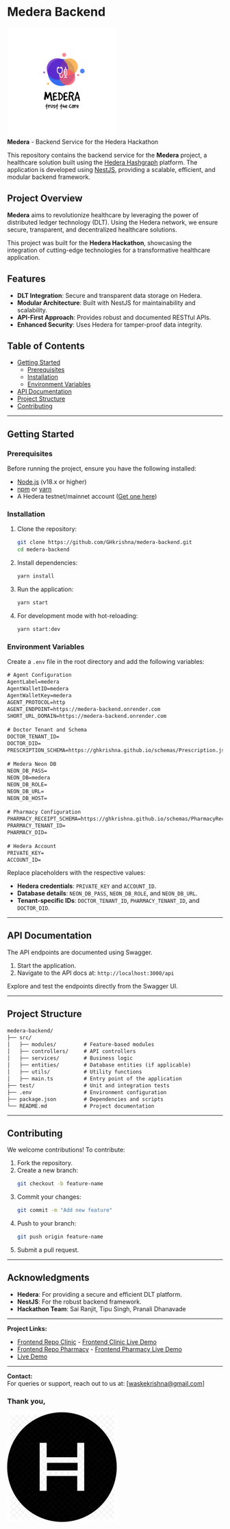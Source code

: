 # Medera Backend

![Medera Logo](./public/medera.png)  
**Medera** - Backend Service for the Hedera Hackathon

This repository contains the backend service for the **Medera** project, a healthcare solution built using the [Hedera Hashgraph](https://hedera.com/) platform. The application is developed using [NestJS](https://nestjs.com/), providing a scalable, efficient, and modular backend framework.

## Project Overview
**Medera** aims to revolutionize healthcare by leveraging the power of distributed ledger technology (DLT). Using the Hedera network, we ensure secure, transparent, and decentralized healthcare solutions.

This project was built for the **Hedera Hackathon**, showcasing the integration of cutting-edge technologies for a transformative healthcare application.

## Features
- **DLT Integration**: Secure and transparent data storage on Hedera.
- **Modular Architecture**: Built with NestJS for maintainability and scalability.
- **API-First Approach**: Provides robust and documented RESTful APIs.
- **Enhanced Security**: Uses Hedera for tamper-proof data integrity.

## Table of Contents
- [Getting Started](#getting-started)
  - [Prerequisites](#prerequisites)
  - [Installation](#installation)
  - [Environment Variables](#environment-variables)
- [API Documentation](#api-documentation)
- [Project Structure](#project-structure)
- [Contributing](#contributing)

---

## Getting Started

### Prerequisites
Before running the project, ensure you have the following installed:

- [Node.js](https://nodejs.org/) (v18.x or higher)
- [npm](https://www.npmjs.com/) or [yarn](https://yarnpkg.com/)
- A Hedera testnet/mainnet account ([Get one here](https://portal.hedera.com/))

### Installation

1. Clone the repository:
   ```bash
   git clone https://github.com/GHkrishna/medera-backend.git
   cd medera-backend
   ```

2. Install dependencies:
   ```bash
   yarn install
   ```

3. Run the application:
   ```bash
   yarn start
   ```

4. For development mode with hot-reloading:
   ```bash
   yarn start:dev
   ```

### Environment Variables
Create a `.env` file in the root directory and add the following variables:

```env
# Agent Configuration
AgentLabel=medera
AgentWalletID=medera
AgentWalletKey=medera
AGENT_PROTOCOL=http
AGENT_ENDPOINT=https://medera-backend.onrender.com
SHORT_URL_DOMAIN=https://medera-backend.onrender.com

# Doctor Tenant and Schema
DOCTOR_TENANT_ID=
DOCTOR_DID=
PRESCRIPTION_SCHEMA=https://ghkrishna.github.io/schemas/Prescription.json

# Medera Neon DB
NEON_DB_PASS=
NEON_DB=medera
NEON_DB_ROLE=
NEON_DB_URL=
NEON_DB_HOST=

# Pharmacy Configuration
PHARMACY_RECEIPT_SCHEMA=https://ghkrishna.github.io/schemas/PharmacyReceipt.json
PRARMACY_TENANT_ID=
PHARMACY_DID=

# Hedera Account
PRIVATE_KEY=
ACCOUNT_ID=
```

Replace placeholders with the respective values:
- **Hedera credentials**: `PRIVATE_KEY` and `ACCOUNT_ID`.
- **Database details**: `NEON_DB_PASS`, `NEON_DB_ROLE`, and `NEON_DB_URL`.
- **Tenant-specific IDs**: `DOCTOR_TENANT_ID`, `PHARMACY_TENANT_ID`, and `DOCTOR_DID`.

---

## API Documentation
The API endpoints are documented using Swagger.

1. Start the application.
2. Navigate to the API docs at: `http://localhost:3000/api`

Explore and test the endpoints directly from the Swagger UI.

---

## Project Structure
```
medera-backend/
├── src/
│   ├── modules/         # Feature-based modules
│   ├── controllers/     # API controllers
│   ├── services/        # Business logic
│   ├── entities/        # Database entities (if applicable)
│   ├── utils/           # Utility functions
│   ├── main.ts          # Entry point of the application
├── test/                # Unit and integration tests
├── .env                 # Environment configuration
├── package.json         # Dependencies and scripts
└── README.md            # Project documentation
```

---

## Contributing
We welcome contributions! To contribute:

1. Fork the repository.
2. Create a new branch:
   ```bash
   git checkout -b feature-name
   ```
3. Commit your changes:
   ```bash
   git commit -m "Add new feature"
   ```
4. Push to your branch:
   ```bash
   git push origin feature-name
   ```
5. Submit a pull request.

---

## Acknowledgments
- **Hedera**: For providing a secure and efficient DLT platform.
- **NestJS**: For the robust backend framework.
- **Hackathon Team**: Sai Ranjit, Tipu Singh, Pranali Dhanavade

---

**Project Links:**
- [Frontend Repo Clinic](https://github.com/pranalidhanavade/medera-clinic-frontend) - [Frontend Clinic Live Demo](https://medera-clinic-frontend.vercel.app/)
- [Frontend Repo Pharmacy](https://github.com/pranalidhanavade/medera-pharmacy-frontend) - [Frontend Pharmacy Live Demo](https://medera-pharmacy-frontend.vercel.app/)
- [Live Demo](https://github.com/GHkrishna/medera-backend/api)

---

**Contact:**  
For queries or support, reach out to us at: [waskekrishna@gmail.com]

### Thank you,
![Hedera Logo](./public/hedera.png) 
